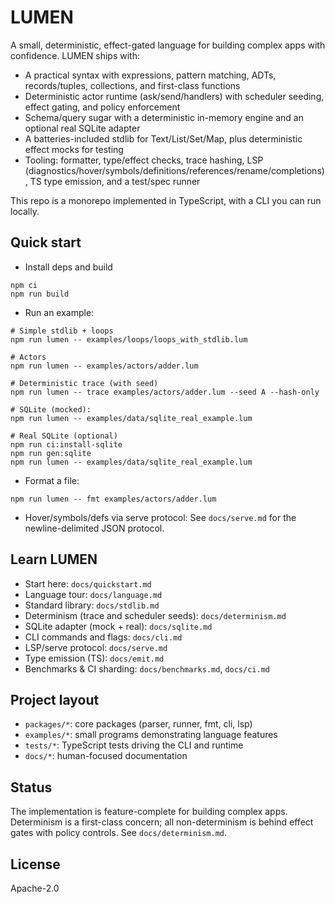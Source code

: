 # LUMEN

A small, deterministic, effect-gated language for building complex apps with confidence. LUMEN ships with:

- A practical syntax with expressions, pattern matching, ADTs, records/tuples, collections, and first-class functions
- Deterministic actor runtime (ask/send/handlers) with scheduler seeding, effect gating, and policy enforcement
- Schema/query sugar with a deterministic in-memory engine and an optional real SQLite adapter
- A batteries-included stdlib for Text/List/Set/Map, plus deterministic effect mocks for testing
- Tooling: formatter, type/effect checks, trace hashing, LSP (diagnostics/hover/symbols/definitions/references/rename/completions), TS type emission, and a test/spec runner

This repo is a monorepo implemented in TypeScript, with a CLI you can run locally.

## Quick start

- Install deps and build
```
npm ci
npm run build
```

- Run an example:
```
# Simple stdlib + loops
npm run lumen -- examples/loops/loops_with_stdlib.lum

# Actors
npm run lumen -- examples/actors/adder.lum

# Deterministic trace (with seed)
npm run lumen -- trace examples/actors/adder.lum --seed A --hash-only

# SQLite (mocked):
npm run lumen -- examples/data/sqlite_real_example.lum

# Real SQLite (optional)
npm run ci:install-sqlite
npm run gen:sqlite
npm run lumen -- examples/data/sqlite_real_example.lum
```

- Format a file:
```
npm run lumen -- fmt examples/actors/adder.lum
```

- Hover/symbols/defs via serve protocol:
See `docs/serve.md` for the newline-delimited JSON protocol.

## Learn LUMEN

- Start here: `docs/quickstart.md`
- Language tour: `docs/language.md`
- Standard library: `docs/stdlib.md`
- Determinism (trace and scheduler seeds): `docs/determinism.md`
- SQLite adapter (mock + real): `docs/sqlite.md`
- CLI commands and flags: `docs/cli.md`
- LSP/serve protocol: `docs/serve.md`
- Type emission (TS): `docs/emit.md`
- Benchmarks & CI sharding: `docs/benchmarks.md`, `docs/ci.md`

## Project layout

- `packages/*`: core packages (parser, runner, fmt, cli, lsp)
- `examples/*`: small programs demonstrating language features
- `tests/*`: TypeScript tests driving the CLI and runtime
- `docs/*`: human-focused documentation

## Status

The implementation is feature-complete for building complex apps. Determinism is a first-class concern; all non-determinism is behind effect gates with policy controls. See `docs/determinism.md`.

## License

Apache-2.0
